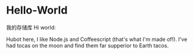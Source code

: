 # Hello-World
我的存储库
Hi world:

Hubot here, I like Node.js and Coffeescript (that's what I'm made of!).
I've had tocas on the moon and find them far supperior to Earth tacos.
